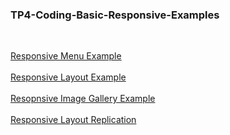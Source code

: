 ### TP4-Coding-Basic-Responsive-Examples
<br>

[Responsive Menu Example](https://nayhlaingoo.github.io/TP4-Coding-Basic-Responsive-Design/)
<br><br>
[Responsive Layout Example](https://nayhlaingoo.github.io/TP4-Coding-Basic-Responsive-Design/responsive-layout)
<br><br>
[Resopnsive Image Gallery Example](https://nayhlaingoo.github.io/TP4-Coding-Basic-Responsive-Design/responsive-image-gallery)
<br><br>
[Responsive Layout Replication](http://127.0.0.1:5501/layout-replication.html)
<br><br>
